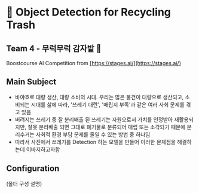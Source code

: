 # 🔎 Object Detection for Recycling Trash
## Team 4 - 무럭무럭 감자밭 🥔

Boostcourse AI Competition from [https://stages.ai/](https://stages.ai/)

## Main Subject

- 바야흐로 대량 생산, 대량 소비의 시대. 우리는 많은 물건이 대량으로 생산되고, 소비되는 시대를 삶에 따라, '쓰레기 대란', '매립지 부족'과 같은 여러 사회 문제를 겪고 있음
- 버려지는 쓰레기 중 잘 분리배출 된 쓰레기는 자원으로서 가치를 인정받아 재활용되지만, 잘못 분리배출 되면 그대로 폐기물로 분류되어 매립 또는 소각되기 때문에 분리수거는 사회적 환경 부담 문제를 줄일 수 있는 방법 중 하나임 
- 따라서 사진에서 쓰레기를 Detection 하는 모델을 만들어 이러한 문제점을 해결하는데 이바지하고자함

## Configuration

(폴더 구성 설명)